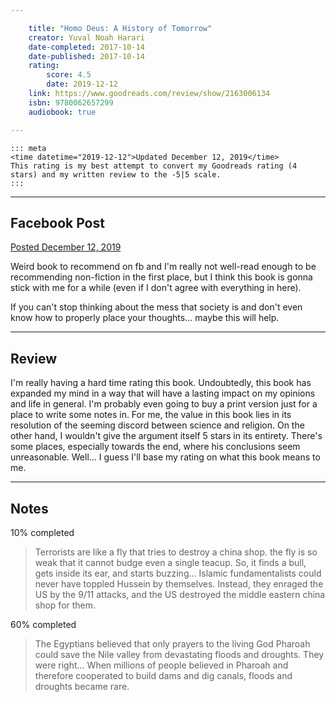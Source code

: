 ```yaml
---

    title: "Homo Deus: A History of Tomorrow"
    creator: Yuval Noah Harari
    date-completed: 2017-10-14
    date-published: 2017-10-14
    rating:
        score: 4.5
        date: 2019-12-12
    link: https://www.goodreads.com/review/show/2163006134
    isbn: 9780062657299
    audiobook: true

---
```


    ::: meta
    <time datetime="2019-12-12">Updated December 12, 2019</time>
    This rating is my best attempt to convert my Goodreads rating (4 stars) and my written review to the -5|5 scale.
    :::

---

## Facebook Post
[<time datetime="2017-12-19T10:17:00">Posted December 12, 2019</time>](https://www.facebook.com/earljman/posts/1740410579305425)

Weird book to recommend on fb and I'm really not well-read enough to be recommending non-fiction in the first place, but I think this book is gonna stick with me for a while (even if I don't agree with everything in here).

If you can't stop thinking about the mess that society is and don't even know how to properly place your thoughts... maybe this will help.

---

## Review

I'm really having a hard time rating this book. Undoubtedly, this book has expanded my mind in a way that will have a lasting impact on my opinions and life in general. I'm probably even going to buy a print version just for a place to write some notes in. For me, the value in this book lies in its resolution of the seeming discord between science and religion. On the other hand, I wouldn't give the argument itself 5 stars in its entirety. There's some places, especially towards the end, where his conclusions seem unreasonable. Well... I guess I'll base my rating on what this book means to me.

---

## Notes

<time datetime="2017-10-14">10% completed</time> 
> Terrorists are like a fly that tries to destroy a china shop. the fly is so weak that it cannot budge even a single teacup. So, it finds a bull, gets inside its ear, and starts buzzing... Islamic fundamentalists could never have toppled Hussein by themselves. Instead, they enraged the US by the 9/11 attacks, and the US destroyed the middle eastern china shop for them.

<time datetime="2017-12-04">60% completed</time> 
> The Egyptians believed that only prayers to the living God Pharoah could save the Nile valley from devastating floods and droughts. They were right... When millions of people believed in Pharoah and therefore cooperated to build dams and dig canals, floods and droughts became rare.